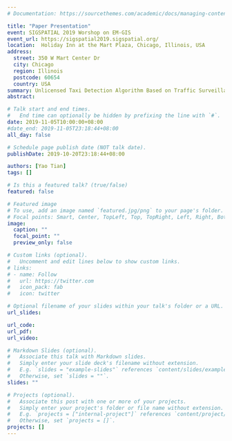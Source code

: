 ```yaml
---
# Documentation: https://sourcethemes.com/academic/docs/managing-content/

title: "Paper Presentation"
event: SIGSPATIAL 2019 Worshop on EM-GIS
event_url: https://sigspatial2019.sigspatial.org/
location:  Holiday Inn at the Mart Plaza, Chicago, Illinois, USA
address:
  street: 350 W Mart Center Dr
  city: Chicago
  region: Illinois
  postcode: 60654
  country: USA
summary: Unlicensed Taxi Detection Algorithm Based on Traffic Surveillance Data
abstract:

# Talk start and end times.
#   End time can optionally be hidden by prefixing the line with `#`.
date: 2019-11-05T10:00:00+08:00
#date_end: 2019-11-05T23:18:44+08:00
all_day: false

# Schedule page publish date (NOT talk date).
publishDate: 2019-10-20T23:18:44+08:00

authors: [Yao Tian]
tags: []

# Is this a featured talk? (true/false)
featured: false

# Featured image
# To use, add an image named `featured.jpg/png` to your page's folder. 
# Focal points: Smart, Center, TopLeft, Top, TopRight, Left, Right, BottomLeft, Bottom, BottomRight.
image:
  caption: ""
  focal_point: ""
  preview_only: false

# Custom links (optional).
#   Uncomment and edit lines below to show custom links.
# links:
# - name: Follow
#   url: https://twitter.com
#   icon_pack: fab
#   icon: twitter

# Optional filename of your slides within your talk's folder or a URL.
url_slides:

url_code:
url_pdf:
url_video:

# Markdown Slides (optional).
#   Associate this talk with Markdown slides.
#   Simply enter your slide deck's filename without extension.
#   E.g. `slides = "example-slides"` references `content/slides/example-slides.md`.
#   Otherwise, set `slides = ""`.
slides: ""

# Projects (optional).
#   Associate this post with one or more of your projects.
#   Simply enter your project's folder or file name without extension.
#   E.g. `projects = ["internal-project"]` references `content/project/deep-learning/index.md`.
#   Otherwise, set `projects = []`.
projects: []
---
```

